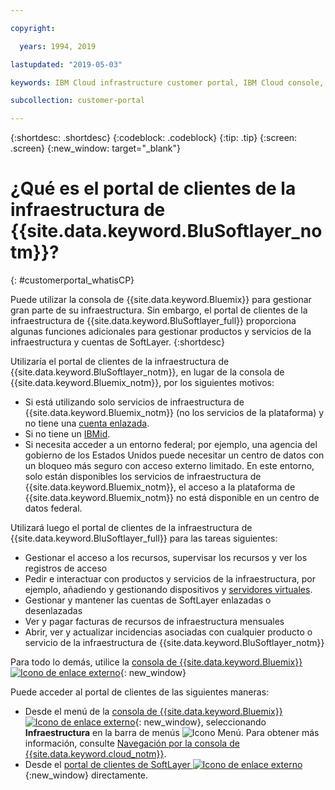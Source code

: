 ```yaml
---

copyright:

  years: 1994, 2019

lastupdated: "2019-05-03"

keywords: IBM Cloud infrastructure customer portal, IBM Cloud console, IBM Cloud infrastructure customer

subcollection: customer-portal

---
```


{:shortdesc: .shortdesc}
{:codeblock: .codeblock}
{:tip: .tip}
{:screen: .screen}
{:new_window: target="_blank"}


# ¿Qué es el portal de clientes de la infraestructura de {{site.data.keyword.BluSoftlayer_notm}}?
{: #customerportal_whatisCP}

Puede utilizar la consola de {{site.data.keyword.Bluemix}} para gestionar gran parte de su infraestructura. Sin embargo, el portal de clientes de la infraestructura de {{site.data.keyword.BluSoftlayer_full}} proporciona algunas funciones adicionales para gestionar productos y servicios de la infraestructura y cuentas de SoftLayer.
{:shortdesc}

Utilizaría el portal de clientes de la infraestructura de {{site.data.keyword.BluSoftlayer_notm}}, en lugar de la consola de {{site.data.keyword.Bluemix_notm}}, por los siguientes motivos:
  * Si está utilizando solo servicios de infraestructura de {{site.data.keyword.Bluemix_notm}} (no los servicios de la plataforma) y no tiene una [cuenta enlazada](/docs/account?topic=account-unifyingaccounts#link_user_account).
  * Si no tiene un [IBMid](/docs/account?topic=account-unifyingaccounts#switchtoIBMid).
  * Si necesita acceder a un entorno federal; por ejemplo, una agencia del gobierno de los Estados Unidos puede necesitar un centro de datos con un bloqueo más seguro con acceso externo limitado. En este entorno, solo están disponibles los servicios de infraestructura de {{site.data.keyword.Bluemix_notm}}, el acceso a la plataforma de {{site.data.keyword.Bluemix_notm}} no está disponible en un centro de datos federal.

Utilizará luego el portal de clientes de la infraestructura de {{site.data.keyword.BluSoftlayer_full}} para las tareas siguientes:
  * Gestionar el acceso a los recursos, supervisar los recursos y ver los registros de acceso
  * Pedir e interactuar con productos y servicios de la infraestructura, por ejemplo, añadiendo y gestionando dispositivos y [servidores virtuales](/docs/vsi?topic=virtual-servers-getting-started-tutorial#getting-started-tutorial).
  * Gestionar y mantener las cuentas de SoftLayer enlazadas o desenlazadas
  * Ver y pagar facturas de recursos de infraestructura mensuales
  * Abrir, ver y actualizar incidencias asociadas con cualquier producto o servicio de la infraestructura de {{site.data.keyword.BluSoftlayer_notm}}

Para todo lo demás, utilice la [consola de {{site.data.keyword.Bluemix}} ![Icono de enlace externo](../icons/launch-glyph.svg)](https://cloud.ibm.com){: new_window}

Puede acceder al portal de clientes de las siguientes maneras:
* Desde el menú de la [consola de {{site.data.keyword.Bluemix}} ![Icono de enlace externo](../icons/launch-glyph.svg)](https://cloud.ibm.com){: new_window}, seleccionando **Infraestructura** en la barra de menús ![Icono Menú](../icons/icon_hamburger.svg). Para obtener más información, consulte [Navegación por la consola de {{site.data.keyword.cloud_notm}}](/docs/overview?topic=overview-ui#ui).
* Desde el [portal de clientes de SoftLayer ![Icono de enlace externo](../icons/launch-glyph.svg)](https://control.softlayer.com/){:new_window} directamente.
